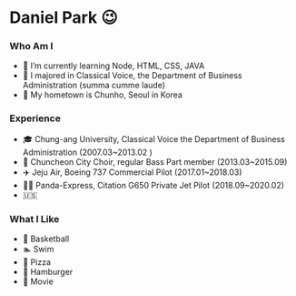 # Daniel Park 😉

### Who Am I
- 🌱 I’m currently learning Node, HTML, CSS, JAVA
- 🥇 I majored in Classical Voice, the Department of Business Administration (summa cumme laude)
- 🚅 My hometown is Chunho, Seoul in Korea

### Experience
- 🎓 Chung-ang University, Classical Voice the Department of Business Administration (2007.03~2013.02 )
- 🎵 Chuncheon City Choir, regular Bass Part member (2013.03~2015.09)
- ✈️ Jeju Air, Boeing 737 Commercial Pilot (2017.01~2018.03)
- 👨‍✈ Panda-Express, Citation G650 Private Jet Pilot (2018.09~2020.02)
- 🇺🇸

### What I Like
- 🏀 Basketball
- 🏊 Swim
- 🍕 Pizza
- 🍔 Hamburger
- 🎥 Movie
